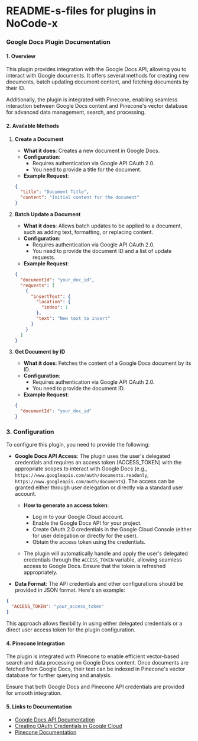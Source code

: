 # README-s-files for plugins in NoCode-x


### Google Docs Plugin Documentation

#### 1. Overview
This plugin provides integration with the Google Docs API, allowing you to interact with Google documents. It offers several methods for creating new documents, batch updating document content, and fetching documents by their ID.

Additionally, the plugin is integrated with Pinecone, enabling seamless interaction between Google Docs content and Pinecone's vector database for advanced data management, search, and processing.

#### 2. Available Methods

1. **Create a Document**
   - **What it does**: Creates a new document in Google Docs.
   - **Configuration**:
     - Requires authentication via Google API OAuth 2.0.
     - You need to provide a title for the document.
   - **Example Request**:
   ```json
   {
     "title": "Document Title",
     "content": "Initial content for the document"
   }
   ```

2. **Batch Update a Document**
   - **What it does**: Allows batch updates to be applied to a document, such as adding text, formatting, or replacing content.
   - **Configuration**:
     - Requires authentication via Google API OAuth 2.0.
     - You need to provide the document ID and a list of update requests.
   - **Example Request**:
   ```json
   {
     "documentId": "your_doc_id",
     "requests": [
       {
         "insertText": {
           "location": {
             "index": 1
           },
           "text": "New text to insert"
         }
       }
     ]
   }
   ```

3. **Get Document by ID**
   - **What it does**: Fetches the content of a Google Docs document by its ID.
   - **Configuration**:
     - Requires authentication via Google API OAuth 2.0.
     - You need to provide the document ID.
   - **Example Request**:
   ```json
   {
     "documentId": "your_doc_id"
   }
   ```

### 3. Configuration

To configure this plugin, you need to provide the following:

- **Google Docs API Access**: The plugin uses the user's delegated credentials and requires an access token (ACCESS_TOKEN) with the appropriate scopes to interact with Google Docs (e.g., `https://www.googleapis.com/auth/documents.readonly`, `https://www.googleapis.com/auth/documents`). The access can be granted either through user delegation or directly via a standard user account.

  - **How to generate an access token**:
    - Log in to your Google Cloud account.
    - Enable the Google Docs API for your project.
    - Create OAuth 2.0 credentials in the Google Cloud Console (either for user delegation or directly for the user).
    - Obtain the access token using the credentials.
  
  - The plugin will automatically handle and apply the user's delegated credentials through the `ACCESS_TOKEN` variable, allowing seamless access to Google Docs. Ensure that the token is refreshed appropriately.

- **Data Format**: The API credentials and other configurations should be provided in JSON format. Here's an example:

```json
{
  "ACCESS_TOKEN": "your_access_token"
}
```

This approach allows flexibility in using either delegated credentials or a direct user access token for the plugin configuration.

#### 4. Pinecone Integration

The plugin is integrated with Pinecone to enable efficient vector-based search and data processing on Google Docs content. Once documents are fetched from Google Docs, their text can be indexed in Pinecone's vector database for further querying and analysis.

Ensure that both Google Docs and Pinecone API credentials are provided for smooth integration.

#### 5. Links to Documentation

- [Google Docs API Documentation](https://developers.google.com/docs/api)
- [Creating OAuth Credentials in Google Cloud](https://cloud.google.com/docs/authentication)
- [Pinecone Documentation](https://docs.pinecone.io)
